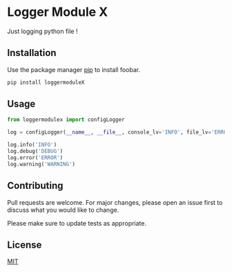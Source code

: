 # Logger Module X

Just logging python file !

## Installation

Use the package manager [pip](https://pip.pypa.io/en/stable/) to install foobar.

```bash
pip install loggermoduleX
```

## Usage

```python
from loggermodulex import configLogger

log = configLogger(__name__, __file__, console_lv='INFO', file_lv='ERROR')

log.info('INFO')
log.debug('DEBUG')
log.error('ERROR')
log.warning('WARNING')

```

## Contributing
Pull requests are welcome. For major changes, please open an issue first to discuss what you would like to change.

Please make sure to update tests as appropriate.

## License
[MIT](https://choosealicense.com/licenses/mit/)